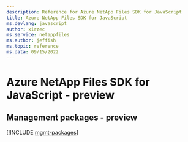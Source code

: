 ```yaml
---
description: Reference for Azure NetApp Files SDK for JavaScript
title: Azure NetApp Files SDK for JavaScript
ms.devlang: javascript
author: xirzec
ms.service: netappfiles
ms.author: jeffish
ms.topic: reference
ms.data: 09/15/2022
---
```

# Azure NetApp Files SDK for JavaScript - preview

## Management packages - preview
[!INCLUDE [mgmt-packages](netapp-files-mgmt-index.md)]
